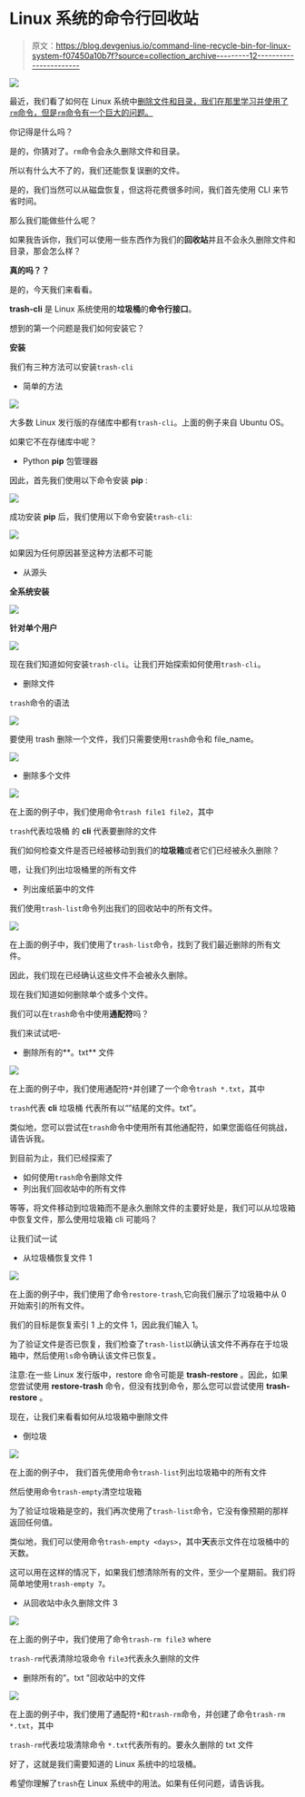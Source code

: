 # Linux 系统的命令行回收站

> 原文：<https://blog.devgenius.io/command-line-recycle-bin-for-linux-system-f07450a10b7f?source=collection_archive---------12----------------------->

![](img/21c8566d7e0dc89a35a777399ef2c8e1.png)

最近，我们看了如何在 Linux 系统中[删除文件和目录，我们在那里学习并使用了`rm`命令，但是`rm`命令有一个巨大的问题。](https://medium.com/@yashsugandh/deleting-files-and-directories-in-linux-system-19d4d32e565)

你记得是什么吗？

是的，你猜对了。`rm`命令会永久删除文件和目录。

所以有什么大不了的，我们还能恢复误删的文件。

是的，我们当然可以从磁盘恢复，但这将花费很多时间，我们首先使用 CLI 来节省时间。

那么我们能做些什么呢？

如果我告诉你，我们可以使用一些东西作为我们的**回收站**并且不会永久删除文件和目录，那会怎么样？

**真的吗？？**

是的，今天我们来看看。

**trash-cli** 是 Linux 系统使用的**垃圾桶**的**命令行接口**。

想到的第一个问题是我们如何安装它？

**安装**

我们有三种方法可以安装`trash-cli`

*   简单的方法

![](img/44cedb9c2b41f213592835575cbb5c54.png)

大多数 Linux 发行版的存储库中都有`trash-cli`。上面的例子来自 Ubuntu OS。

如果它不在存储库中呢？

*   Python **pip** 包管理器

因此，首先我们使用以下命令安装 **pip** :

![](img/7816d7ff48d12b6d10c255a6b46c337b.png)

成功安装 **pip** 后，我们使用以下命令安装`trash-cli`:

![](img/69a53aece389ba25b15c486a0dd6e213.png)

如果因为任何原因甚至这种方法都不可能

*   从源头

**全系统安装**

![](img/2b38b349426275877437bfe9e00877e6.png)

**针对单个用户**

![](img/3e1599f2108a5d19740ca89747ec0a4f.png)

现在我们知道如何安装`trash-cli`。让我们开始探索如何使用`trash-cli`。

*   删除文件

`trash`命令的语法

![](img/38d263024a422e179338cdc682985c7f.png)

要使用 trash 删除一个文件，我们只需要使用`trash`命令和 file_name。

![](img/d7ac1868c2214a137683fa981479d72c.png)

*   删除多个文件

![](img/44ca0953d49f5e14d6bba1c0b6f73e4e.png)

在上面的例子中，我们使用命令`trash file1 file2`，其中

`trash`代表垃圾桶
的 **cli** 代表要删除的文件

我们如何检查文件是否已经被移动到我们的**垃圾箱**或者它们已经被永久删除？

嗯，让我们列出垃圾桶里的所有文件

*   列出废纸篓中的文件

我们使用`trash-list`命令列出我们的回收站中的所有文件。

![](img/e8ea143dcef0fa908528a9d066d3a10d.png)

在上面的例子中，我们使用了`trash-list`命令，找到了我们最近删除的所有文件。

因此，我们现在已经确认这些文件不会被永久删除。

现在我们知道如何删除单个或多个文件。

我们可以在`trash`命令中使用**通配符**吗？

我们来试试吧-

*   删除所有的**。txt** 文件

![](img/4f42132be214d9bd386e510c01dd05fd.png)

在上面的例子中，我们使用通配符`*`并创建了一个命令`trash *.txt`，其中

`trash`代表 **cli** 垃圾桶
代表所有以“”结尾的文件。txt”。

类似地，您可以尝试在`trash`命令中使用所有其他通配符，如果您面临任何挑战，请告诉我。

到目前为止，我们已经探索了

*   如何使用`trash`命令删除文件
*   列出我们回收站中的所有文件

等等，将文件移动到垃圾箱而不是永久删除文件的主要好处是，我们可以从垃圾箱中恢复文件，那么使用垃圾箱 cli 可能吗？

让我们试一试

*   从垃圾桶恢复文件 1

![](img/6206e6d276509faa91accff22df50713.png)

在上面的例子中，我们使用了命令`restore-trash`,它向我们展示了垃圾箱中从 0 开始索引的所有文件。

我们的目标是恢复索引 1 上的文件 1，因此我们输入 1。

为了验证文件是否已恢复，我们检查了`trash-list`以确认该文件不再存在于垃圾箱中，然后使用`ls`命令确认该文件已恢复。

注意:在一些 Linux 发行版中，restore 命令可能是 **trash-restore** 。因此，如果您尝试使用 **restore-trash** 命令，但没有找到命令，那么您可以尝试使用 **trash-restore** 。

现在，让我们来看看如何从垃圾箱中删除文件

*   倒垃圾

![](img/cebf8c560a36c936668aad020dcbe7e0.png)

在上面的例子中，
我们首先使用命令`trash-list`列出垃圾箱中的所有文件

然后使用命令`trash-empty`清空垃圾箱

为了验证垃圾箱是空的，我们再次使用了`trash-list`命令，它没有像预期的那样返回任何值。

类似地，我们可以使用命令`trash-empty <days>`，其中**天**表示文件在垃圾桶中的天数。

这可以用在这样的情况下，如果我们想清除所有的文件，至少一个星期前。我们将简单地使用`trash-empty 7`。

*   从回收站中永久删除文件 3

![](img/5a87f51df5061f3374619d03fa713efc.png)

在上面的例子中，我们使用了命令`trash-rm file3` where

`trash-rm`代表清除垃圾命令
`file3`代表永久删除的文件

*   删除所有的”。txt "回收站中的文件

![](img/651a01a8569bd36781f8a5eb0b00b0dc.png)

在上面的例子中，我们使用了通配符`*`和`trash-rm`命令，并创建了命令`trash-rm *.txt`，其中

`trash-rm`代表垃圾清除命令
`*.txt`代表所有的。要永久删除的 txt 文件

好了，这就是我们需要知道的 Linux 系统中的垃圾桶。

希望你理解了`trash`在 Linux 系统中的用法。如果有任何问题，请告诉我。